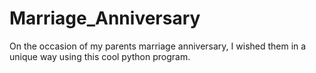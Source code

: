 # Marriage_Anniversary
On the occasion of my parents marriage anniversary, I wished them in a unique way using this cool python program.
